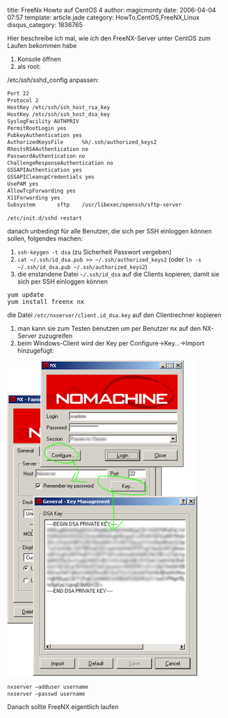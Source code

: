 title: FreeNx Howto auf CentOS 4
author: magicmonty
date: 2006-04-04 07:57
template: article.jade
category: HowTo,CentOS,FreeNX,Linux
disqus_category: 1836765

Hier beschreibe ich mal, wie ich den FreeNX-Server unter CentOS zum Laufen bekommen habe

1. Konsole öffnen
2. als root:

/etc/ssh/sshd_config anpassen:

    Port 22
    Protocol 2
    HostKey /etc/ssh/ssh_host_rsa_key
    HostKey /etc/ssh/ssh_host_dsa_key
    SyslogFacility AUTHPRIV
    PermitRootLogin yes
    PubkeyAuthentication yes
    AuthorizedKeysFile      %h/.ssh/authorized_keys2
    RhostsRSAAuthentication no
    PasswordAuthentication no
    ChallengeResponseAuthentication no
    GSSAPIAuthentication yes
    GSSAPICleanupCredentials yes
    UsePAM yes
    AllowTcpForwarding yes
    X11Forwarding yes
    Subsystem       sftp    /usr/libexec/openssh/sftp-server

`/etc/init.d/sshd restart`

danach unbedingt für alle Benutzer, die sich per SSH einloggen können sollen, folgendes machen:

1. `ssh-keygen -t dsa` (zu Sicherheit Passwort vergeben)
2. `cat ~/.ssh/id_dsa.pub >> ~/.ssh/authorized_keys2` (oder `ln -s ~/.ssh/id_dsa.pub ~/.ssh/authorized_keys2`)
3. die enstandene Datei `~/.ssh/id_dsa` auf die Clients kopieren, damit sie sich per SSH einloggen können

<pre>
yum update
yum install freenx nx
</pre>
    
die Datei `/etc/nxserver/client.id_dsa.key` auf den Clientrechner kopieren

1. man kann sie zum Testen benutzen um per Benutzer nx auf den NX-Server zuzugreifen
2. beim Windows-Client wird der Key per Configure->Key…->Import hinzugefügt:

![Screenshot FreeNX Windows](nx_windows.png)

    nxserver –adduser username
    nxserver –passwd username
    
Danach sollte FreeNX eigentlich laufen